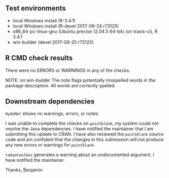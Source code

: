 ## Test environments
* local Windows install (R-3.4.1)
* local Windows install (R-devel 2017-08-24 r73125)
* x86_64-pc-linux-gnu (Ubuntu precise 12.04.5 64-bit) (on travis-ci), R 3.4.1
* win-builder (devel 2017-08-25 r73125)

## R CMD check results
There were no ERRORS or WARNINGS in any of the checks.

NOTE: on win-builder 
The note flags potentially misspelled words in the package
description.  All words are correctly spelled.


## Downstream dependencies
`HydeNet` shows no warnings, errors, or notes.

I was unable to complete the checks on `pointblank`; my system could not 
resolve the Java dependencies.  I have notified the maintainer that I am 
submitting this update to CRAN.  I have also reviewed the `pointblank`
source code and am confident that the changes in this submission will not 
produce any new errors or warnings for `pointblank`.

`tadaatoolbox` generates a warning about an undocumented argument. I have 
notified the maintainer.

Thanks,
Benjamin
